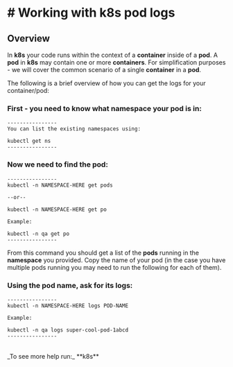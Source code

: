 # # Working with k8s pod logs

## Overview

In **k8s** your code runs within the context of a **container** inside of a **pod**. A **pod** in **k8s** may contain one or more **containers**. For simplification purposes - we will cover the common scenario of a single **container** in a **pod**.

The following is a brief overview of how you can get the logs for your container/pod:

### First - you need to know what namespace your pod is in:
```
----------------
You can list the existing namespaces using:

kubectl get ns
----------------
```

### Now we need to find the pod:
```
----------------
kubectl -n NAMESPACE-HERE get pods

--or--

kubectl -n NAMESPACE-HERE get po

Example:

kubectl -n qa get po
----------------
```

From this command you should get a list of the **pods** running in the **namespace** you provided. Copy the name of your pod (in the case you have multiple pods running you may need to run the following for each of them).<br>

### Using the pod name, ask for its logs:
```
----------------
kubectl -n NAMESPACE-HERE logs POD-NAME

Example:

kubectl -n qa logs super-cool-pod-1abcd
----------------
```

<br>
_To see more help run:_ **k8s**